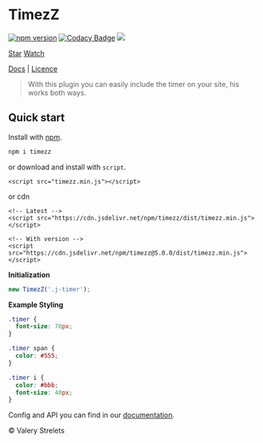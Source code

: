# TimezZ

[![npm version](https://badge.fury.io/js/timezz.svg)](https://brooons.github.io/timezz/) [![Codacy Badge](https://api.codacy.com/project/badge/Grade/5294d2df6b70499eb27b25a289ce59b1)](https://www.codacy.com/app/BrooonS/timezz?utm_source=github.com&amp;utm_medium=referral&amp;utm_content=BrooonS/timezz&amp;utm_campaign=Badge_Grade) [![](https://data.jsdelivr.com/v1/package/npm/timezz/badge)](https://www.jsdelivr.com/package/npm/timezz)

[Star](https://github.com/BrooonS/timezz) [Watch](https://github.com/BrooonS/timezz/subscription)

[Docs](https://brooons.github.io/timezz/) \| [Licence](https://github.com/BrooonS/timezz/blob/master/LICENSE)

> With this plugin you can easily include the timer on your site, his works both ways.

## Quick start

Install with [npm](https://www.npmjs.com/package/timezz).

```bash
npm i timezz
```

or download and install with `script`.

```markup
<script src="timezz.min.js"></script>
```

or cdn

```markup
<!-- Latest -->
<script src="https://cdn.jsdelivr.net/npm/timezz/dist/timezz.min.js"></script>

<!-- With version -->
<script src="https://cdn.jsdelivr.net/npm/timezz@5.0.0/dist/timezz.min.js"></script>
```

**Initialization**

```javascript
new TimezZ('.j-timer');
```

**Example Styling**

```css
.timer {
  font-size: 70px;
}

.timer span {
  color: #555;
}

.timer i {
  color: #bbb;
  font-size: 40px;
}
```

Config and API you can find in our [documentation](https://brooons.github.io/timezz/).

© Valery Strelets

